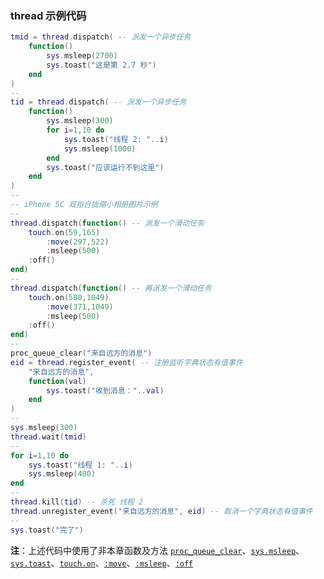 ### thread 示例代码


```lua
tmid = thread.dispatch( -- 派发一个异步任务
	function()
	    sys.msleep(2700)
		sys.toast("这是第 2.7 秒")
	end
)
--
tid = thread.dispatch( -- 派发一个异步任务
	function()
		sys.msleep(300)
		for i=1,10 do
			sys.toast("线程 2: "..i)
			sys.msleep(1000)
		end
		sys.toast("应该运行不到这里")
	end
)
--
-- iPhone 5C 双指合拢缩小相册图片示例
--
thread.dispatch(function() -- 派发一个滑动任务
	touch.on(59,165)
	    :move(297,522)
	    :msleep(500)
    :off()
end)
--
thread.dispatch(function() -- 再派发一个滑动任务
	touch.on(580,1049)
	    :move(371,1049)
	    :msleep(500)
    :off()
end)
--
proc_queue_clear("来自远方的消息")
eid = thread.register_event( -- 注册监听字典状态有值事件
	"来自远方的消息",
	function(val)
		sys.toast("收到消息："..val)
	end
)
--
sys.msleep(300)
thread.wait(tmid)
--
for i=1,10 do
	sys.toast("线程 1: "..i)
	sys.msleep(400)
end
--
thread.kill(tid) -- 杀死 线程 2
thread.unregister_event("来自远方的消息", eid) -- 取消一个字典状态有值事件
--
sys.toast("完了")
```
**注**：上述代码中使用了非本章函数及方法  [`proc_queue_clear`](/Handbook/proc/proc_queue_clear.md)、[`sys.msleep`](/Handbook/sys/sys.msleep.md)、[`sys.toast`](/Handbook/sys/sys.toast.md)、[`touch.on`](/Handbook/touch/touch.on.md)、[`:move`](/Handbook/touch/_move.md)、[`:msleep`](/Handbook/touch/_msleep.md)、[`:off`](/Handbook/touch/_off.md)

